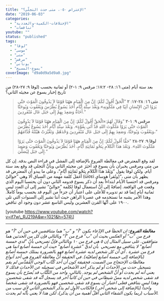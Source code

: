 ```yaml
---
title: "الإعتراض ٠٥٠، متى حدث التجلّي؟"
date: "2019-06-03"
categories: 
  - "الإختلافات-الكمية-والعددية"
  - "تناقضات"
youtube: ""
status: "published"
tags: 
  - "لوقا"
  - "موسى"
  - "متى"
  - "مرقس"
  - "يوناني"
  - "يسوع-المسيح"
coverImage: "d9a0d9a5d9a0.jpg"
---
```


بعد ستة أيام (متى ١٦: ٢٨- ١٧:٢؛ مرقس ٩: ١-٢) أو ثمانية بحسب (لوقا ٩: ٢٧-٢٨) من تاريخ إخبار يسوع عن مجيئه الثاني؟

> **متى ١٦**: **٢٨**\-**١٧**: **٢** ”اَلْحَقَّ أَقُولُ لَكُمْ: إِنَّ مِنَ الْقِيَامِ ههُنَا قَوْمًا لاَ يَذُوقُونَ الْمَوْتَ حَتَّى يَرَوُا ابْنَ الإِنْسَانِ آتِيًا فِي مَلَكُوتِهِ».وَبَعْدَ سِتَّةِ أَيَّامٍ أَخَذَ يَسُوعُ بُطْرُسَ وَيَعْقُوبَ وَيُوحَنَّا أَخَاهُ وَصَعِدَ بِهِمْ إِلَى جَبَل عَال مُنْفَرِدِينَ.“
> 
> **مرقس ٩**: **١**\-**٢** ”وَقَالَ لَهُمُ:«الْحَقَّ أَقُولُ لَكُمْ: إِنَّ مِنَ الْقِيَامِ ههُنَا قَوْمًا لاَ يَذُوقُونَ الْمَوْتَ حَتَّى يَرَوْا مَلَكُوتَ اللهِ قَدْ أَتَى بِقُوَّةٍ». وَبَعْدَ سِتَّةِ أَيَّامٍ أَخَذَ يَسُوعُ بُطْرُسَ وَيَعْقُوبَ وَيُوحَنَّا، وَصَعِدَ بِهِمْ إِلَى جَبَل عَال مُنْفَرِدِينَ وَحْدَهُمْ. وَتَغَيَّرَتْ هَيْئَتُهُ قُدَّامَهُمْ،“
> 
> **لوقا ٩**: **٢٧**\-**٢٨** ”حَقًّا أَقُولُ لَكُمْ: إِنَّ مِنَ الْقِيَامِ ههُنَا قَوْمًا لاَ يَذُوقُونَ الْمَوْتَ حَتَّى يَرَوْا مَلَكُوتَ اللهِ». وَبَعْدَ هذَا الْكَلاَمِ بِنَحْوِ ثَمَانِيَةِ أَيَّامٍ، أَخَذَ بُطْرُسَ وَيُوحَنَّا وَيَعْقُوبَ وَصَعِدَ إِلَى جَبَل لِيُصَلِّيَ.“

لقد وقع المعترض في مغالطة الفروع بالإضافة إلى الفشل في قراءة النص بدقة. إن كل من متى ومرقس يخبران بأن يسوع قد أخبَرَ عن مجيئه الثاني وبأنَّ التجلي قد وقع بعد ستة أيام. ولكن لوقا يقول ”وَبَعْدَ هذَا الْكَلاَمِ بِنَحْوِ ثَمَانِيَةِ أَيَّامٍ“، وعلى ما يبدو أن المعترض قد أغفلَ كلمة مهمة من السياق ألا وهي ”حواليّ (ὡσεί وتُقرأ هوساي)“، يظهر بأن متى ومرقس قد احتسبا الأيام ابتداءاً بعد أن ذكر يسوع قدومه الثاني دون أن يحتسبا اليوم الذي وقعت في الواقعة. إضافةً إلى أنَّ استعمال لوقا لكلمة ”حواليّ“ تشير إلى أن العدد ليس ثمانية أيام إنما قد تم تدويره للأعلى على اعتبار أن جزءاً من اليوم قد يحسب يوماً كاملاً. وهذا الأمر يشبه ما نستخدمه في عصرنا الراهن حيث أننا نشير إلى السنوات التي تلي ١٩٠٠ على أنَّها القرن العشرين وليس التاسع عشر دون وجود أي تناقض.

\[youtube https://www.youtube.com/watch?v=if7w\_RJ219A&w=1021&h=574\]

* * *

_**مغالطة الفروع:** ان الخطأ في الإدّعاء بكون ”أ“ و ”ب“ هما متناقضين في حين أن ”أ“ هو فرع من ”ب“ أو العكس بحيث أن ”ب“ فرع من ”أ“ وبالتالي فإن كل من الحدثين هما متوافقين. على سبيل المثال إن ٥ هي فرع من ١٠ وبالتالي فإنَّ تصريحي بأنّ ”لدي خمسة أصابع“ لا يتناقض مع تصريحي  بأن لديَّ ”عشرة أصابع“ حيث أن خمسة أصابع انما هي فرع من عشرة . أي أن كل شخص لديه عشرة أصابع فهو بالضرورة يمتلك خمسة أصابع (بالإضافة إلى خمسة أصابع إضافيّة). في الحقيقة أنَّ مغالطة الفروع هي أحد أنواع مغالطات الإحتجاج من الصمت، فحقيقة كون أن أحد كُتَّاب الوحي المُقدَّس لم يقم بتسجيل حدث من الأحداث أو لم يذكر أحد الأشخاص في تسجيله عن الأحداث فذلك لا يعني أنه لم يحدث أو أنَّ الشخص لم يوجد. بالتالي، واحد من الكُتَّاب قد يُصرّح بأن يسوع قد شفى شخص لديه مسّ شيطاني في حين أن كاتباً آخر قد يسجل أنَّه قد شفى شخصين. وهذا ليس بتناقض فعلى اعتبار أن يسوع قد شفى شخصين فهو بالضرورة قد شفى شخصاً واحداً (بالإضافة إلى شخص آخر.) فالكاتب الأول لم يذكر الشخص الثاني لأي سبب من الأسباب (ربما يكون الشفاء الثاني أقلّ أهمية من أن يذكر)، لكن هذا لا يعني بأنَّه لم يحدث._
